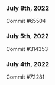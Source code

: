 ### July 8th, 2022

Commit #65504

### July 5th, 2022

Commit #314353


### July 4th, 2022

Commit #72281

